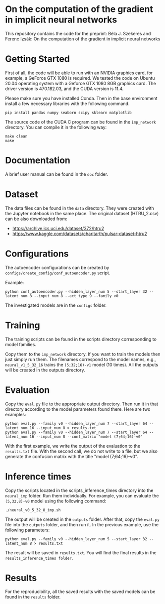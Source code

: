 # On the computation of the gradient in implicit neural networks

This repository contains the code for the preprint:
Béla J. Szekeres and Ferenc Izsák: On the computation of the gradient in
implicit neural networks

# Getting Started

First of all, 
the code will be able to run with an NVIDIA graphics card, for example, a GeForce GTX 1080 is required. We tested the code on Ubuntu 20.04 operating system with a Geforce GTX 1080 8GB graphics card. The driver version is 470.182.03, and the CUDA version is 11.4.

Please make sure you have installed Conda. Then in the base environment install a few necessary libraries with the following command.
```
pip install pandas numpy seaborn scipy sklearn matplotlib
```

The source code of the CUDA C program can be found in the `imp_network` directory.
You can compile it in the following way:
```
make clean
make
```

# Documentation
A brief user manual can be found in the `doc` folder.

# Dataset
The data files can be found in the `data` directory.
They were created with the Jupyter notebook in the same place.
The original dataset (HTRU_2.csv) can be also downloaded from:

* https://archive.ics.uci.edu/dataset/372/htru2 
* https://www.kaggle.com/datasets/charitarth/pulsar-dataset-htru2


# Configurations
The autoencoder configurations can be created by `configs/create_config/conf_autoencoder.py` script.

Example:
```
python conf_autoencoder.py --hidden_layer_num 5 --start_layer 32 --latent_num 8 --input_num 8 --act_type 9 --family v0
```

The investigated models are in the `configs` folder.

# Training
The training scripts can be found in the scripts directory 
corresponding to model families.

Copy them to the `imp_network` directory.
If you want to train the models then just simply run them.
The filenames correspond to the model names, e.g.,
`neural_v1_5_32_16` trains the `(5;32;16)-v1` model (10 times).
All the outputs will be created in the outputs directory.

# Evaluation
Copy the `eval.py` file to the appropriate output directory. Then run it in that directory according to the model parameters found there. Here are two examples:

```
python eval.py --family v0 --hidden_layer_num 7 --start_layer 64 --latent_num 16 --input_num 8 > results.txt
python eval.py --family v0 --hidden_layer_num 7 --start_layer 64 --latent_num 16 --input_num 8 --conf_matrix "model (7;64;16)-v0"
```
With the first example, we write the output of the evaluation to the `results.txt` file. With the second call, we do not write to a file, but we also generate the confusion matrix with the title "model (7;64;16)-v0".

# Inference times
Copy the scripts located in the scripts_inference_times directory into the `neural_imp` folder. Run them individually. For example, you can evaluate the `(5,32,8)-v0` model using the following command:

```
./neural_v0_5_32_8_imp.sh
```
The output will be created in the `outputs` folder. After that, copy the `eval.py` file into the `outputs` folder, and then run it. In the previous example, use the following parameters:
```
python eval.py --family v0 --hidden_layer_num 5 --start_layer 32 --latent_num 8 > results.txt
```
The result will be saved in `results.txt`. You will find the final results in the `results_inference_times folder`.

# Results
For the reproducibility, all the saved results with the saved models can be found in the `results` folder.
